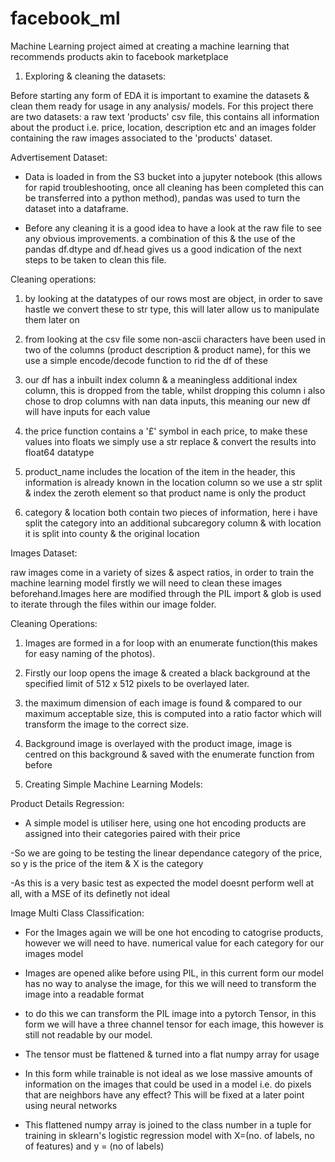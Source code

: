 # facebook_ml
Machine Learning project aimed at creating a machine learning that recommends products akin to facebook marketplace

1. Exploring & cleaning the datasets:

Before starting any form of EDA it is important to examine the datasets & clean them ready for usage in any analysis/ models. For this project there are two datasets: a raw text 'products' csv file, this contains all information about the product i.e. price, location, description etc and an images folder containing the raw images associated to the 'products' dataset.

Advertisement Dataset:

- Data is loaded in from the S3 bucket into a jupyter notebook (this allows for rapid troubleshooting, once all cleaning has been completed this can be transferred into a python method), pandas was used to turn the dataset into a dataframe.

- Before any cleaning it is a good idea to have a look at the raw file to see any obvious improvements. a combination of this & the use of the pandas df.dtype and df.head gives us a good indication of the next steps to be taken to clean this file.

Cleaning operations:

1. by looking at the datatypes of our rows most are object, in order to save hastle we convert these to str type, this will later allow us to manipulate them later on

2. from looking at the csv file some non-ascii characters have been used in two of the columns (product description & product name), for this we use a simple encode/decode function to rid the df of these

3. our df has a inbuilt index column & a meaningless additional index column, this is dropped from the table, whilst dropping this column i also chose to drop columns with nan data inputs, this meaning our new df will have inputs for each value

4. the price function contains a '£' symbol in each price, to make these values into floats we simply use a str replace & convert the results into float64 datatype

5. product_name includes the location of the item in the header, this information is already known in the location column so we use a str split & index the zeroth element so that product name is only the product

6. category & location both contain two pieces of information, here i have split the category into an additional subcaregory column & with location it is split into county & the original location


Images Dataset:

raw images come in a variety of sizes & aspect ratios, in order to train the machine learning model firstly we will need to clean these images beforehand.Images here are modified through the PIL import & glob is used to iterate through the files within our image folder.

Cleaning Operations:

1. Images are formed in a for loop with an enumerate function(this makes for easy naming of the photos).

2. Firstly our loop opens the image & created a black background at the specified limit of 512 x 512 pixels to be overlayed later.

2. the maximum dimension of each image is found & compared to our maximum acceptable size, this is computed into a ratio factor which will transform the image to the correct size.

3. Background image is overlayed with the product image, image is centred on this background & saved with the enumerate function from before

2. Creating Simple Machine Learning Models:

Product Details Regression:

- A simple model is utiliser here, using one hot encoding products are assigned into their categories paired with their price

-So we are going to be testing the linear dependance category of the price, so y is the price of the item & X is the category

-As this is a very basic test as expected the model doesnt perform well at all, with a MSE of its definetly not ideal

Image Multi Class Classification:

- For the Images again we will be one hot encoding to catogrise products, however we will need to have. numerical value for each category for our images model

- Images are opened alike before using PIL, in this current form our model has no way to analyse the image, for this we will need to transform the image into a readable format

- to do this we can transform the PIL image into a pytorch Tensor, in this form we will have a three channel tensor for each image, this however is still not readable by our model.

- The tensor must be flattened & turned into a flat numpy array for usage

- In this form while trainable is not ideal as we lose massive amounts of information on the images that could be used in a model i.e. do pixels that are neighbors have any effect? This will be fixed at a later point using neural networks

- This flattened numpy array is joined to the class number in a tuple for training in sklearn's logistic regression model with X=(no. of labels, no of features) and y = (no of labels)
